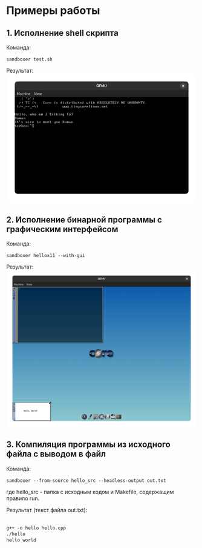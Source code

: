 # Примеры работы
## 1. Исполнение shell скрипта
Команда:
```
sandboxer test.sh
```

Результат:
![img.png](img.png)

## 2. Исполнение бинарной программы с графическим интерфейсом
Команда:
```
sandboxer hellox11 --with-gui
```

Результат:
![img_1.png](img_1.png)

## 3. Компиляция программы из исходного файла с выводом в файл
Команда:
```
sandboxer --from-source hello_src --headless-output out.txt
```
где hello_src - папка с исходным кодом и Makefile, содержащим правило run.

Результат (текст файла out.txt):
```

g++ -o hello hello.cpp
./hello
hello world
```